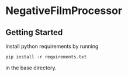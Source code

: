 # NegativeFilmProcessor

## Getting Started

Install python requirements by running 
```
pip install -r requirements.txt
```
in the base directory.
